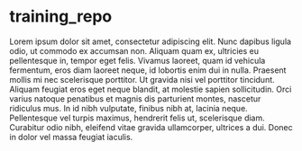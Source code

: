 # training_repo
Lorem ipsum dolor sit amet, consectetur adipiscing elit. Nunc dapibus ligula odio, ut commodo ex accumsan non. Aliquam quam ex, ultricies eu pellentesque in, tempor eget felis. Vivamus laoreet, quam id vehicula fermentum, eros diam laoreet neque, id lobortis enim dui in nulla. Praesent mollis mi nec scelerisque porttitor. Ut gravida nisi vel porttitor tincidunt. Aliquam feugiat eros eget neque blandit, at molestie sapien sollicitudin. Orci varius natoque penatibus et magnis dis parturient montes, nascetur ridiculus mus. In id nibh vulputate, finibus nibh at, lacinia neque. Pellentesque vel turpis maximus, hendrerit felis ut, scelerisque diam. Curabitur odio nibh, eleifend vitae gravida ullamcorper, ultrices a dui. Donec in dolor vel massa feugiat iaculis. 
